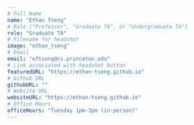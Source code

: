 ```yaml
---
# Full Name
name: "Ethan Tseng"
# Role ("Professor", "Graduate TA", or "Undergraduate TA")
role: "Graduate TA"
# Filename for headshot
image: "ethan_tseng"
# Email
email: "eftseng@cs.princeton.edu"
# Link associated with headshot button
featuredURL: "https://ethan-tseng.github.io"
# Github URL
githubURL: ""
# Website URL
websiteURL: "https://ethan-tseng.github.io"
# Office Hours
officeHours: "Tuesday 1pm-3pm (in-person)"
---
```

